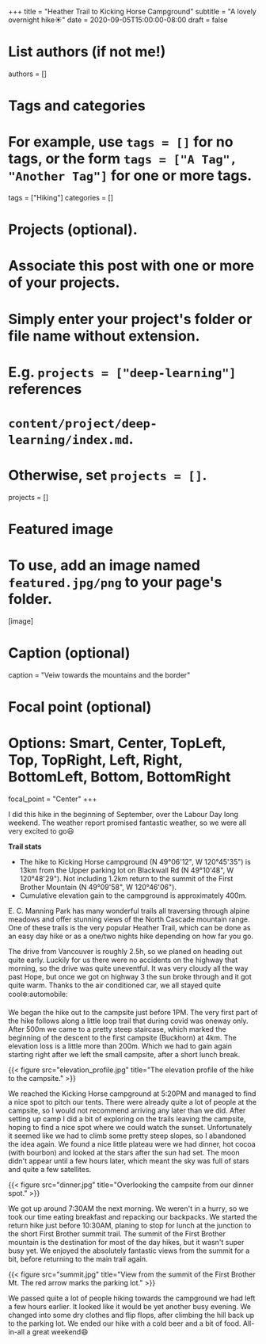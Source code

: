+++
title = "Heather Trail to Kicking Horse Campground"
subtitle = "A lovely overnight hike:sunny:"
date = 2020-09-05T15:00:00-08:00
draft = false

# List authors (if not me!)
authors = []

# Tags and categories
# For example, use `tags = []` for no tags, or the form `tags = ["A Tag", "Another Tag"]` for one or more tags.
tags = ["Hiking"]
categories = []

# Projects (optional).
#   Associate this post with one or more of your projects.
#   Simply enter your project's folder or file name without extension.
#   E.g. `projects = ["deep-learning"]` references
#   `content/project/deep-learning/index.md`.
#   Otherwise, set `projects = []`.
projects = []

# Featured image
# To use, add an image named `featured.jpg/png` to your page's folder.
[image]
  # Caption (optional)
  caption = "Veiw towards the mountains and the border"

  # Focal point (optional)
  # Options: Smart, Center, TopLeft, Top, TopRight, Left, Right, BottomLeft, Bottom, BottomRight
  focal_point = "Center"
+++

I did this hike in the beginning of September, over the Labour Day long weekend. The weather report promised fantastic weather, so we were all very excited to go:smiley:<!--more-->

**Trail stats**

- The hike to Kicking Horse campground (N 49°06'12", W 120°45'35") is 13km from the Upper parking lot on Blackwall Rd (N 49°10'48", W 120°48'29"). Not including 1.2km return to the summit of the First Brother Mountain (N 49°09'58", W 120°46'06").
- Cumulative elevation gain to the campground is approximately 400m.

E. C. Manning Park has many wonderful trails all traversing through alpine meadows and offer stunning views of the North Cascade mountain range. One of these trails is the very popular Heather Trail, which can be done as an easy day hike or as a one/two nights hike depending on how far you go.

The drive from Vancouver is roughly 2.5h, so we planed on heading out quite early. Luckily for us there were no accidents on the highway that morning, so the drive was quite uneventful. It was very cloudy all the way past Hope, but once we got on highway 3 the sun broke through and it got quite warm. Thanks to the air conditioned car, we all stayed quite cool:snowflake::automobile:

We began the hike out to the campsite just before 1PM. The very first part of the hike follows along a little loop trail that during covid was oneway only. After 500m we came to a pretty steep staircase, which marked the beginning of the descent to the first campsite (Buckhorn) at 4km. The elevation loss is a little more than 200m. Which we had to gain again starting right after we left the small campsite, after a short lunch break.

{{< figure src="elevation_profile.jpg" title="The elevation profile of the hike to the campsite." >}}

We reached the Kicking Horse campground at 5:20PM and managed to find a nice spot to pitch our tents. There were already quite a lot of people at the campsite, so I would not recommend arriving any later than we did. After setting up camp I did a bit of exploring on the trails leaving the campsite, hoping to find a nice spot where we could watch the sunset. Unfortunately it seemed like we had to climb some pretty steep slopes, so I abandoned the idea again. We found a nice little plateau were we had dinner, hot cocoa (with bourbon) and looked at the stars after the sun had set. The moon didn't appear until a few hours later, which meant the sky was full of stars and quite a few satellites.

{{< figure src="dinner.jpg" title="Overlooking the campsite from our dinner spot." >}}

We got up around 7:30AM the next morning. We weren't in a hurry, so we took our time eating breakfast and repacking our backpacks. We started the return hike just before 10:30AM, planing to stop for lunch at the junction to the short First Brother summit trail.
The summit of the First Brother mountain is the destination for most of the day hikes, but it wasn't super busy yet. We enjoyed the absolutely fantastic views from the summit for a bit, before returning to the main trail again.

{{< figure src="summit.jpg" title="View from the summit of the First Brother Mt. The red arrow marks the parking lot." >}}

We passed quite a lot of people hiking towards the campground we had left a few hours earlier. It looked like it would be yet another busy evening.
We changed into some dry clothes and flip flops, after climbing the hill back up to the parking lot. We ended our hike with a cold beer and a bit of food. All-in-all a great weekend:smile:
